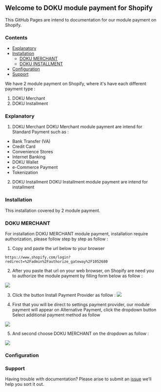 ## Welcome to DOKU module payment for Shopify ##

This GitHub Pages are intend to documentation for our module payment on Shopify.

### Contents ###
- [Explanatory](#explanatory)
- [Installation](#installation)
  - [DOKU MERCHANT](#doku_merchant)
  - [DOKU INSTALLMENT](#doku_installment)
- [Configuration](#configuration)
- [Support](#support)

We have 2 module payment on Shopify, where it's have each different payment type :

1. DOKU Merchant
2. DOKU Installment

### Explanatory ###

1. DOKU Merchant
DOKU Merchant module payment are intend for Standard Payment such as :
- Bank Transfer (VA)
- Credit Card
- Convenience Stores
- Internet Banking
- DOKU Wallet
- e-Commerce Payment
- Tokenization

2. DOKU Installment
DOKU Installment module payment are intend for installment


### Installation ###

This installation covered  by 2 module payment. 

### DOKU MERCHANT ###

For installation DOKU MERCHANT module payment, installation require authorization, please follow step by step as follow : 


1. Copy and paste the url below to your browser


```
https://www.shopify.com/login?redirect=%2Fadmin%2Fauthorize_gateway%2F1052680
```

2. After you paste that url on your web browser, on Shopify are need you to authorize the module payment by filling form below as follow : 

![](https://farm5.staticflickr.com/4696/38880248534_2c37c22ce9_b.jpg)

3. Click the button Install Payment Provider as follow : 
![](https://farm5.staticflickr.com/4755/24721326177_b2a2f28e25_b.jpg)


4. First that you will be direct to settings payment provider, our module payment will appear on Alternative Payment, click the dropdown button Select additional payment method as follow 

![](https://farm5.staticflickr.com/4616/27812192369_d7fb86c1ea_z.jpg)

5. And second choose DOKU MERCHANT on the dropdown as follow : 

![](https://farm5.staticflickr.com/4717/38880558804_7efd885005_z.jpg)



### Configuration ###



### Support ###

Having trouble with documentation? Please arise to submit an [issue](https://github.com/PTNUSASATUINTIARTHA-DOKU/DOKUShopify/issues) we’ll help you sort it out.
